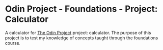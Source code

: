 # Odin Project - Foundations - Project: Calculator

A calculator for [The Odin Project](https://theodinproject.com/) project: calculator. The purpose of this project is to test my knowledge of concepts taught through the foundations course.